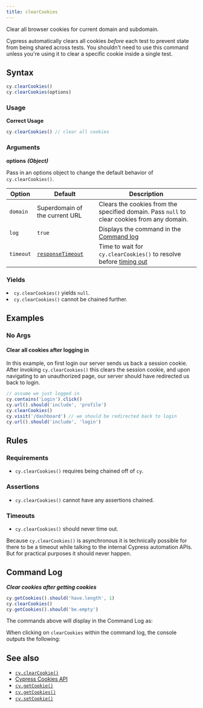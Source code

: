 ```yaml
---
title: clearCookies
---
```


Clear all browser cookies for current domain and subdomain.

<Alert type="warning">

Cypress automatically clears all cookies _before_ each test to prevent state
from being shared across tests. You shouldn't need to use this command unless
you're using it to clear a specific cookie inside a single test.

</Alert>

## Syntax

```javascript
cy.clearCookies()
cy.clearCookies(options)
```

### Usage

**<Icon name="check-circle" color="green"></Icon> Correct Usage**

```javascript
cy.clearCookies() // clear all cookies
```

### Arguments

**<Icon name="angle-right"></Icon> options** **_(Object)_**

Pass in an options object to change the default behavior of `cy.clearCookies()`.

| Option    | Default                                                        | Description                                                                                 |
| --------- | -------------------------------------------------------------- | ------------------------------------------------------------------------------------------- |
| `domain`  | Superdomain of the current URL                                 | Clears the cookies from the specified domain. Pass `null` to clear cookies from any domain. |
| `log`     | `true`                                                         | Displays the command in the [Command log](/guides/core-concepts/cypress-app#Command-Log)    |
| `timeout` | [`responseTimeout`](/guides/references/configuration#Timeouts) | Time to wait for `cy.clearCookies()` to resolve before [timing out](#Timeouts)              |

### Yields [<Icon name="question-circle"/>](/guides/core-concepts/introduction-to-cypress#Subject-Management)

<List><li>`cy.clearCookies()` yields `null`.</li><li>`cy.clearCookies()` cannot
be chained further.</li></List>

## Examples

### No Args

#### Clear all cookies after logging in <E2EOnlyBadge />

In this example, on first login our server sends us back a session cookie. After
invoking `cy.clearCookies()` this clears the session cookie, and upon navigating
to an unauthorized page, our server should have redirected us back to login.

```javascript
// assume we just logged in
cy.contains('Login').click()
cy.url().should('include', 'profile')
cy.clearCookies()
cy.visit('/dashboard') // we should be redirected back to login
cy.url().should('include', 'login')
```

## Rules

### Requirements [<Icon name="question-circle"/>](/guides/core-concepts/introduction-to-cypress#Chains-of-Commands)

- `cy.clearCookies()` requires being chained off of `cy`.

### Assertions [<Icon name="question-circle"/>](/guides/core-concepts/introduction-to-cypress#Assertions)

- `cy.clearCookies()` cannot have any assertions chained.

### Timeouts [<Icon name="question-circle"/>](/guides/core-concepts/introduction-to-cypress#Timeouts)

- `cy.clearCookies()` should never time out.

<Alert type="warning">

Because `cy.clearCookies()` is asynchronous it is technically possible for there
to be a timeout while talking to the internal Cypress automation APIs. But for
practical purposes it should never happen.

</Alert>

## Command Log

**_Clear cookies after getting cookies_**

```javascript
cy.getCookies().should('have.length', 1)
cy.clearCookies()
cy.getCookies().should('be.empty')
```

The commands above will display in the Command Log as:

<DocsImage src="/img/api/clearcookies/clear-all-cookies-in-cypress-tests.png" alt="Command Log" ></DocsImage>

When clicking on `clearCookies` within the command log, the console outputs the
following:

<DocsImage src="/img/api/clearcookies/inspect-cleared-cookies-in-console.png" alt="Console Log" ></DocsImage>

## See also

- [`cy.clearCookie()`](/api/commands/clearcookie)
- [Cypress Cookies API](/api/cypress-api/cookies)
- [`cy.getCookie()`](/api/commands/getcookie)
- [`cy.getCookies()`](/api/commands/getcookies)
- [`cy.setCookie()`](/api/commands/setcookie)
